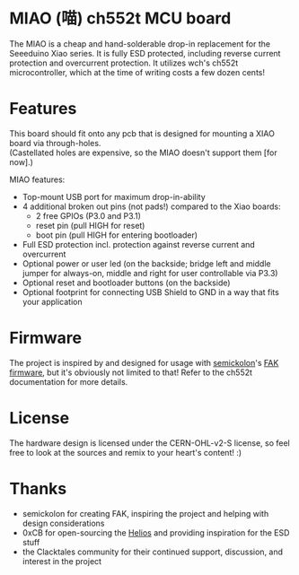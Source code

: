 # MIAO (喵) ch552t MCU board
The MIAO is a cheap and hand-solderable drop-in replacement for the Seeeduino Xiao series.
It is fully ESD protected, including reverse current protection and overcurrent protection.
It utilizes wch's ch552t microcontroller, which at the time of writing costs a few dozen cents!

# Features
This board should fit onto any pcb that is designed for mounting a XIAO board via through-holes.  
(Castellated holes are expensive, so the MIAO doesn't support them [for now].)

MIAO features:
- Top-mount USB port for maximum drop-in-ability
- 4 additional broken out pins (not pads!) compared to the Xiao boards:
  - 2 free GPIOs (P3.0 and P3.1)
  - reset pin (pull HIGH for reset)
  - boot pin (pull HIGH for entering bootloader)
- Full ESD protection incl. protection against reverse current and overcurrent
- Optional power or user led (on the backside; bridge left and middle jumper for always-on, middle and right for user controllable via P3.3)
- Optional reset and bootloader buttons (on the backside)
- Optional footprint for connecting USB Shield to GND in a way that fits your application


# Firmware
The project is inspired by and designed for usage with [semickolon](https://github.com/semickolon/)'s [FAK firmware](https://github.com/semickolon/fak/), but it's obviously not limited to that! Refer to the ch552t documentation for more details.

# License
The hardware design is licensed under the CERN-OHL-v2-S license, so feel free to look at the sources and remix to your heart's content! :)

# Thanks
- semickolon for creating FAK, inspiring the project and helping with design considerations
- 0xCB for open-sourcing the [Helios](https://github.com/0xCB-dev/0xCB-Helios/) and providing inspiration for the ESD stuff
- the Clacktales community for their continued support, discussion, and interest in the project
